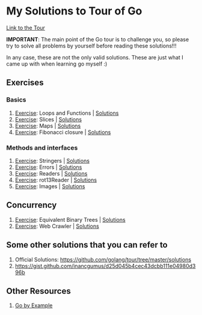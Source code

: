 # My Solutions to Tour of Go

[Link to the Tour](https://tour.golang.org/welcome/1)

**IMPORTANT**: The main point of the Go tour is to challenge you, so please try to
solve all problems by yourself before reading these solutions!!!

In any case, these are not the only valid solutions. These are just what I came up with
when learning go myself :)

## Exercises

### Basics

1. [Exercise](https://tour.golang.org/flowcontrol/8): Loops and Functions | [Solutions](exercises/Basics/loops-and-functions.go)
2. [Exercise](https://tour.golang.org/moretypes/18): Slices | [Solutions](exercises/Basics/slices.go)
3. [Exercise](https://tour.golang.org/moretypes/23): Maps | [Solutions](exercises/Basics/maps.go)
4. [Exercise](https://tour.golang.org/moretypes/26): Fibonacci closure | [Solutions](exercises/Basics/fibonacci-closure.go)


### Methods and interfaces
1. [Exercise](https://tour.golang.org/methods/18): Stringers | [Solutions](exercises/Methods-and-interfaces/stringer.go)
2. [Exercise](https://tour.golang.org/methods/20): Errors | [Solutions](exercises/Methods-and-interfaces/errors.go)
3. [Exercise](https://tour.golang.org/methods/22): Readers | [Solutions](exercises/Methods-and-interfaces/reader.go)
4. [Exercise](https://tour.golang.org/methods/23): rot13Reader | [Solutions](exercises/Methods-and-interfaces/rot-reader.go)
5. [Exercise](https://tour.golang.org/methods/25): Images | [Solutions](exercises/Methods-and-interfaces/images.go)

## Concurrency
1. [Exercise](https://tour.golang.org/concurrency/7): Equivalent Binary Trees | [Solutions](exercises/Concurrency/equivalent-binary-trees.go)
2. [Exercise](https://tour.golang.org/concurrency/10): Web Crawler | [Solutions]()

## Some other solutions that you can refer to
1. Official Solutions: <https://github.com/golang/tour/tree/master/solutions>
2. <https://gist.github.com/inancgumus/d25d045b4cec43dcbb111e04980d396b>

## Other Resources
1. [Go by Example](https://gobyexample.com/)